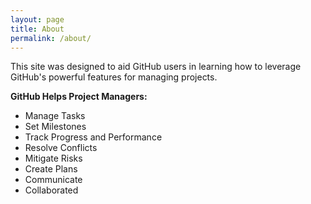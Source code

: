 ```yaml
---
layout: page
title: About
permalink: /about/
---
```


This site was designed to aid GitHub users in learning how to leverage GitHub's powerful features for managing projects.

**GitHub Helps Project Managers:**

- Manage Tasks
- Set Milestones
- Track Progress and Performance
- Resolve Conflicts
- Mitigate Risks
- Create Plans
- Communicate
- Collaborated
